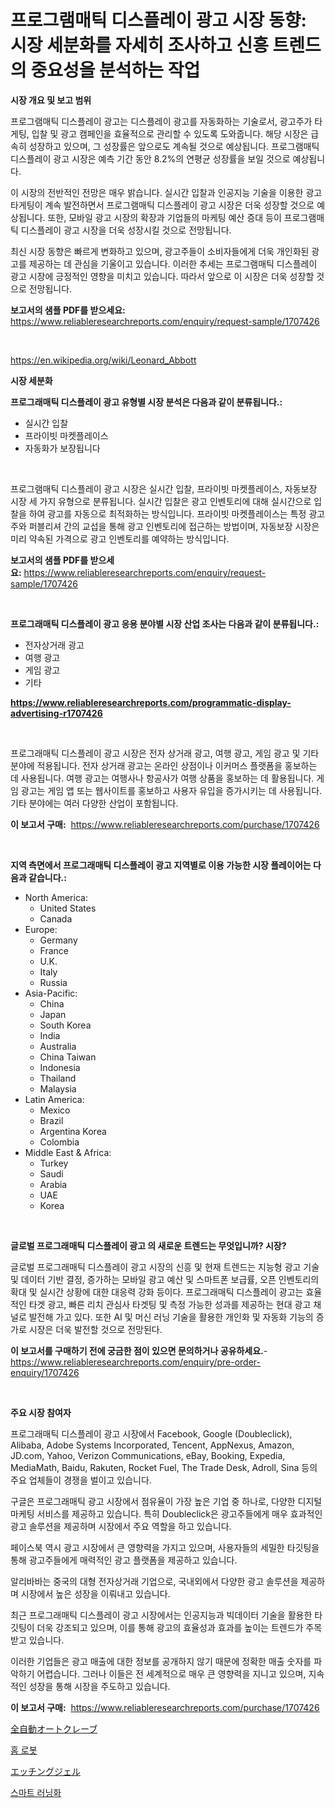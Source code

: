 <p><h1>프로그램매틱 디스플레이 광고 시장 동향: 시장 세분화를 자세히 조사하고 신흥 트렌드의 중요성을 분석하는 작업</h1></p><p><strong>시장 개요 및 보고 범위</strong></p>
<p><p>프로그램매틱 디스플레이 광고는 디스플레이 광고를 자동화하는 기술로서, 광고주가 타게팅, 입찰 및 광고 캠페인을 효율적으로 관리할 수 있도록 도와줍니다. 해당 시장은 급속히 성장하고 있으며, 그 성장률은 앞으로도 계속될 것으로 예상됩니다. 프로그램매틱 디스플레이 광고 시장은 예측 기간 동안 8.2%의 연평균 성장률을 보일 것으로 예상됩니다.</p><p>이 시장의 전반적인 전망은 매우 밝습니다. 실시간 입찰과 인공지능 기술을 이용한 광고 타게팅이 계속 발전하면서 프로그램매틱 디스플레이 광고 시장은 더욱 성장할 것으로 예상됩니다. 또한, 모바일 광고 시장의 확장과 기업들의 마케팅 예산 증대 등이 프로그램매틱 디스플레이 광고 시장을 더욱 성장시킬 것으로 전망됩니다.</p><p>최신 시장 동향은 빠르게 변화하고 있으며, 광고주들이 소비자들에게 더욱 개인화된 광고를 제공하는 데 관심을 기울이고 있습니다. 이러한 추세는 프로그램매틱 디스플레이 광고 시장에 긍정적인 영향을 미치고 있습니다. 따라서 앞으로 이 시장은 더욱 성장할 것으로 전망됩니다.</p></p>
<p><strong>보고서의 샘플 PDF를 받으세요:</strong> <a href="https://www.reliableresearchreports.com/enquiry/request-sample/1707426">https://www.reliableresearchreports.com/enquiry/request-sample/1707426</a></p>
<p>&nbsp;</p>
<p><a href="https://en.wikipedia.org/wiki/Leonard_Abbott">https://en.wikipedia.org/wiki/Leonard_Abbott</a></p>
<p><strong>시장 세분화</strong></p>
<p><strong>프로그래매틱 디스플레이 광고 유형별 시장 분석은 다음과 같이 분류됩니다.:</strong></p>
<p><ul><li>실시간 입찰</li><li>프라이빗 마켓플레이스</li><li>자동화가 보장됩니다</li></ul></p>
<p>&nbsp;</p>
<p><p>프로그램매틱 디스플레이 광고 시장은 실시간 입찰, 프라이빗 마켓플레이스, 자동보장 시장 세 가지 유형으로 분류됩니다. 실시간 입찰은 광고 인벤토리에 대해 실시간으로 입찰을 하여 광고를 자동으로 최적화하는 방식입니다. 프라이빗 마켓플레이스는 특정 광고주와 퍼블리셔 간의 교섭을 통해 광고 인벤토리에 접근하는 방법이며, 자동보장 시장은 미리 약속된 가격으로 광고 인벤토리를 예약하는 방식입니다.</p></p>
<p><strong>보고서의 샘플 PDF를 받으세요:</strong>&nbsp;<a href="https://www.reliableresearchreports.com/enquiry/request-sample/1707426">https://www.reliableresearchreports.com/enquiry/request-sample/1707426</a></p>
<p>&nbsp;</p>
<p><strong> 프로그래매틱 디스플레이 광고 응용 분야별 시장 산업 조사는 다음과 같이 분류됩니다.:</strong></p>
<p><ul><li>전자상거래 광고</li><li>여행 광고</li><li>게임 광고</li><li>기타</li></ul></p>
<p><strong><a href="https://www.reliableresearchreports.com/programmatic-display-advertising-r1707426">https://www.reliableresearchreports.com/programmatic-display-advertising-r1707426</a></strong></p>
<p>&nbsp;</p>
<p><p>프로그래매틱 디스플레이 광고 시장은 전자 상거래 광고, 여행 광고, 게임 광고 및 기타 분야에 적용됩니다. 전자 상거래 광고는 온라인 상점이나 이커머스 플랫폼을 홍보하는 데 사용됩니다. 여행 광고는 여행사나 항공사가 여행 상품을 홍보하는 데 활용됩니다. 게임 광고는 게임 앱 또는 웹사이트를 홍보하고 사용자 유입을 증가시키는 데 사용됩니다. 기타 분야에는 여러 다양한 산업이 포함됩니다.</p></p>
<p><strong>이 보고서 구매:</strong>&nbsp; <a href="https://www.reliableresearchreports.com/purchase/1707426">https://www.reliableresearchreports.com/purchase/1707426</a></p>
<p>&nbsp;</p>
<p><strong>지역 측면에서 프로그래매틱 디스플레이 광고 지역별로 이용 가능한 시장 플레이어는 다음과 같습니다.:</strong></p>
<p><ul>
    <li>
        North America:
        <ul>
            <li>United States</li>
            <li>Canada</li>
        </ul>
    </li>
    <li>
        Europe:
        <ul>
            <li>Germany</li>
            <li>France</li>
            <li>U.K.</li>
            <li>Italy</li>
            <li>Russia</li>
        </ul>
    </li>
    <li>
        Asia-Pacific:
        <ul>
            <li>China</li>
            <li>Japan</li>
            <li>South Korea</li>
            <li>India</li>
            <li>Australia</li>
            <li>China Taiwan</li>
            <li>Indonesia</li>
            <li>Thailand</li>
            <li>Malaysia</li>
        </ul>
    </li>
    <li>
        Latin America:
        <ul>
            <li>Mexico</li>
            <li>Brazil</li>
            <li>Argentina Korea</li>
            <li>Colombia</li>
        </ul>
    </li>
    <li>
        Middle East & Africa:
        <ul>
            <li>Turkey</li>
            <li>Saudi</li>
            <li>Arabia</li>
            <li>UAE</li>
            <li>Korea</li>
        </ul>
    </li>
    </ul></p>
<p>&nbsp;</p>
<p><strong>글로벌 프로그래매틱 디스플레이 광고 의 새로운 트렌드는 무엇입니까? 시장?</strong></p>
<p><p>글로벌 프로그래매틱 디스플레이 광고 시장의 신흥 및 현재 트렌드는 지능형 광고 기술 및 데이터 기반 결정, 증가하는 모바일 광고 예산 및 스마트폰 보급률, 오픈 인벤토리의 확대 및 실시간 상황에 대한 대응력 강화 등이다. 프로그래매틱 디스플레이 광고는 효율적인 타겟 광고, 빠른 리치 관심사 타겟팅 및 측정 가능한 성과를 제공하는 현대 광고 채널로 발전해 가고 있다. 또한 AI 및 머신 러닝 기술을 활용한 개인화 및 자동화 기능의 증가로 시장은 더욱 발전할 것으로 전망된다.</p></p>
<p><strong>이 보고서를 구매하기 전에 궁금한 점이 있으면 문의하거나 공유하세요.</strong>- <a href="https://www.reliableresearchreports.com/enquiry/pre-order-enquiry/1707426">https://www.reliableresearchreports.com/enquiry/pre-order-enquiry/1707426</a></p>
<p>&nbsp;</p>
<p><strong>주요 시장 참여자</strong></p>
<p><p>프로그래매틱 디스플레이 광고 시장에서 Facebook, Google (Doubleclick), Alibaba, Adobe Systems Incorporated, Tencent, AppNexus, Amazon, JD.com, Yahoo, Verizon Communications, eBay, Booking, Expedia, MediaMath, Baidu, Rakuten, Rocket Fuel, The Trade Desk, Adroll, Sina 등의 주요 업체들이 경쟁을 벌이고 있습니다.</p><p>구글은 프로그래매틱 광고 시장에서 점유율이 가장 높은 기업 중 하나로, 다양한 디지털 마케팅 서비스를 제공하고 있습니다. 특히 Doubleclick은 광고주들에게 매우 효과적인 광고 솔루션을 제공하며 시장에서 주요 역할을 하고 있습니다.</p><p>페이스북 역시 광고 시장에서 큰 영향력을 가지고 있으며, 사용자들의 세밀한 타깃팅을 통해 광고주들에게 매력적인 광고 플랫폼을 제공하고 있습니다.</p><p>알리바바는 중국의 대형 전자상거래 기업으로, 국내외에서 다양한 광고 솔루션을 제공하며 시장에서 높은 성장을 이뤄내고 있습니다.</p><p>최근 프로그래매틱 디스플레이 광고 시장에서는 인공지능과 빅데이터 기술을 활용한 타깃팅이 더욱 강조되고 있으며, 이를 통해 광고의 효율성과 효과를 높이는 트렌드가 주목받고 있습니다.</p><p>이러한 기업들은 광고 매출에 대한 정보를 공개하지 않기 때문에 정확한 매출 숫자를 파악하기 어렵습니다. 그러나 이들은 전 세계적으로 매우 큰 영향력을 지니고 있으며, 지속적인 성장을 통해 시장을 주도하고 있습니다.</p></p>
<p><strong>이 보고서 구매:</strong>&nbsp;&nbsp;<a href="https://www.reliableresearchreports.com/purchase/1707426">https://www.reliableresearchreports.com/purchase/1707426</a></p>
<p><p><a href="https://github.com/DanykaKilback/Market-Research-Report-List-2/blob/main/240817126285.md">全自動オートクレーブ</a></p><p><a href="https://github.com/mpodehpw07370073/Market-Research-Report-List-3/blob/main/647125033584.md">홈 로봇</a></p><p><a href="https://github.com/mohamedbakry57/Market-Research-Report-List-5/blob/main/601230326286.md">エッチングジェル</a></p><p><a href="https://github.com/TobyKub4685/Market-Research-Report-List-3/blob/main/824952833585.md">스마트 러닝화</a></p></p>